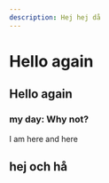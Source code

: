 ```yaml
---
description: Hej hej då
---
```


# Hello again

## Hello again

### my day: Why not?

I am here and here

## hej och hå

